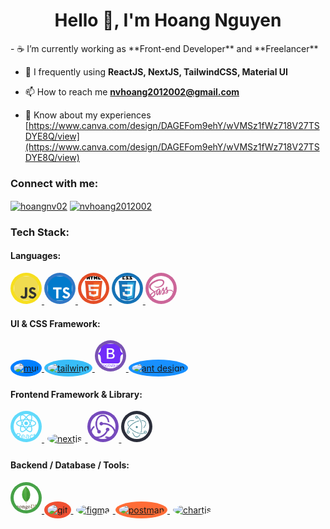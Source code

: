 <h1 align="center">Hello 👋, I'm Hoang Nguyen</h1>
- ☕ I’m currently working as **Front-end Developer** and **Freelancer**

- 💬 I frequently using **ReactJS, NextJS, TailwindCSS, Material UI**

- 📫 How to reach me **nvhoang2012002@gmail.com**

- 📄 Know about my experiences
[https://www.canva.com/design/DAGEFom9ehY/wVMSz1fWz718V27TSDYE8Q/view](https://www.canva.com/design/DAGEFom9ehY/wVMSz1fWz718V27TSDYE8Q/view)

<h3 align="left">Connect with me:</h3>
<p align="left">
    <a href="https://linkedin.com/in/hoangnv02" target="blank"><img
            align="center"
            src="https://raw.githubusercontent.com/rahuldkjain/github-profile-readme-generator/master/src/images/icons/Social/linked-in-alt.svg"
            alt="hoangnv02" height="30" width="40" /></a>
    <a href="https://www.hackerrank.com/nvhoang2012002" target="blank"><img
            align="center"
            src="https://raw.githubusercontent.com/rahuldkjain/github-profile-readme-generator/master/src/images/icons/Social/hackerrank.svg"
            alt="nvhoang2012002" height="30" width="40" /></a>
</p>

<h3 align="left">Tech Stack:</h3>

<!-- Language -->
<h4 align="left">Languages:</h4>
<p align="left">
  <a href="https://developer.mozilla.org/en-US/docs/Web/JavaScript" target="_blank" rel="noreferrer">
    <img src="https://raw.githubusercontent.com/devicons/devicon/master/icons/javascript/javascript-original.svg" alt="javascript" width="40" height="40" style="background-color: #f7df1e; border-radius: 50%; padding: 5px;" />
  </a>
  <a href="https://www.typescriptlang.org/" target="_blank" rel="noreferrer">
    <img src="https://raw.githubusercontent.com/devicons/devicon/master/icons/typescript/typescript-original.svg" alt="typescript" width="40" height="40" style="background-color: #3178c6; border-radius: 50%; padding: 5px;" />
  </a>
  <a href="https://www.w3.org/html/" target="_blank" rel="noreferrer">
    <img src="https://raw.githubusercontent.com/devicons/devicon/master/icons/html5/html5-original-wordmark.svg" alt="html5" width="40" height="40" style="background-color: #e44d26; border-radius: 50%; padding: 5px;" />
  </a>
  <a href="https://www.w3schools.com/css/" target="_blank" rel="noreferrer">
    <img src="https://raw.githubusercontent.com/devicons/devicon/master/icons/css3/css3-original-wordmark.svg" alt="css3" width="40" height="40" style="background-color: #1572b6; border-radius: 50%; padding: 5px;" />
  </a>
  <a href="https://sass-lang.com" target="_blank" rel="noreferrer">
    <img src="https://raw.githubusercontent.com/devicons/devicon/master/icons/sass/sass-original.svg" alt="sass" width="40" height="40" style="background-color: #cc6699; border-radius: 50%; padding: 5px;" />
  </a>
</p>

<!-- CSS/UI Framework -->
<h4 align="left">UI & CSS Framework:</h4>
<p align="left">
  <a href="https://mui.com/" target="_blank" rel="noreferrer">
    <img src="https://cdn.worldvectorlogo.com/logos/material-ui-1.svg" alt="mui" width="40" height="40" style="background-color: #007fff; border-radius: 50%; padding: 5px;" />
  </a>
  <a href="https://tailwindcss.com/" target="_blank" rel="noreferrer">
    <img src="https://www.vectorlogo.zone/logos/tailwindcss/tailwindcss-icon.svg" alt="tailwind" width="40" height="40" style="background-color: #38bdf8; border-radius: 50%; padding: 5px;" />
  </a>
  <a href="https://getbootstrap.com" target="_blank" rel="noreferrer">
    <img src="https://raw.githubusercontent.com/devicons/devicon/master/icons/bootstrap/bootstrap-plain-wordmark.svg" alt="bootstrap" width="40" height="40" style="background-color: #7952b3; border-radius: 50%; padding: 5px;" />
  </a>
  <a href="https://ant.design/" target="_blank" rel="noreferrer">
    <img src="https://cdn.worldvectorlogo.com/logos/ant-design.svg" alt="ant design" width="40" height="40" style="background-color: #1890ff; border-radius: 50%; padding: 5px;" />
  </a>
</p>

<!-- Frontend Framework -->
<h4 align="left">Frontend Framework & Library:</h4>
<p align="left">
  <a href="https://reactjs.org/" target="_blank" rel="noreferrer">
    <img src="https://raw.githubusercontent.com/devicons/devicon/master/icons/react/react-original-wordmark.svg" alt="react" width="40" height="40" style="background-color: #61dafb; border-radius: 50%; padding: 5px;" />
  </a>
  <a href="https://nextjs.org/" target="_blank" rel="noreferrer">
    <img src="https://cdn.worldvectorlogo.com/logos/nextjs-2.svg" alt="nextjs" width="40" height="40" style="background-color: #ffffff20; border-radius: 50%; padding: 5px;" />
  </a>
  <a href="https://redux.js.org" target="_blank" rel="noreferrer">
    <img src="https://raw.githubusercontent.com/devicons/devicon/master/icons/redux/redux-original.svg" alt="redux" width="40" height="40" style="background-color: #764abc; border-radius: 50%; padding: 5px;" />
  </a>
  <a href="https://www.electronjs.org" target="_blank" rel="noreferrer">
    <img src="https://raw.githubusercontent.com/devicons/devicon/master/icons/electron/electron-original.svg" alt="electron" width="40" height="40" style="background-color: #2b2e3a; border-radius: 50%; padding: 5px;" />
  </a>
</p>

<!-- Backend / Tools -->
<h4 align="left">Backend / Database / Tools:</h4>
<p align="left">
  <a href="https://www.mongodb.com/" target="_blank" rel="noreferrer">
    <img src="https://raw.githubusercontent.com/devicons/devicon/master/icons/mongodb/mongodb-original-wordmark.svg" alt="mongodb" width="40" height="40" style="background-color: #47a248; border-radius: 50%; padding: 5px;" />
  </a>
  <a href="https://git-scm.com/" target="_blank" rel="noreferrer">
    <img src="https://www.vectorlogo.zone/logos/git-scm/git-scm-icon.svg" alt="git" width="40" height="40" style="background-color: #f05032; border-radius: 50%; padding: 5px;" />
  </a>
  <a href="https://www.figma.com/" target="_blank" rel="noreferrer">
    <img src="https://www.vectorlogo.zone/logos/figma/figma-icon.svg" alt="figma" width="40" height="40" style="background-color: #ffffff20; border-radius: 50%; padding: 5px;" />
  </a>
  <a href="https://postman.com" target="_blank" rel="noreferrer">
    <img src="https://www.vectorlogo.zone/logos/getpostman/getpostman-icon.svg" alt="postman" width="40" height="40" style="background-color: #ff6c37; border-radius: 50%; padding: 5px;" />
  </a>
  <a href="https://www.chartjs.org" target="_blank" rel="noreferrer">
    <img src="https://www.chartjs.org/media/logo-title.svg" alt="chartjs" width="40" height="40" style="background-color: #ffffff20; border-radius: 50%; padding: 5px;" />
  </a>
</p>

